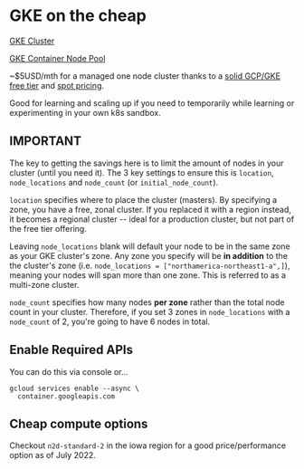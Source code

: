 # GKE on the cheap

[GKE Cluster](https://www.terraform.io/docs/providers/google/r/container_cluster.html)

[GKE Container Node Pool ](https://www.terraform.io/docs/providers/google/r/container_node_pool.html)

~$5USD/mth for a managed one node cluster thanks to a [solid GCP/GKE free tier](https://cloud.google.com/free/docs/gcp-free-tier) and [spot pricing](https://cloud.google.com/compute/docs/instances/preemptible).

Good for learning and scaling up if you need to temporarily while learning or experimenting in your own k8s sandbox.

## IMPORTANT

The key to getting the savings here is to limit the amount of nodes in your cluster (until you need it). The 3 key settings to ensure this is `location`, `node_locations` and `node_count` (or `initial_node_count`).

`location` specifies where to place the cluster (masters). By specifying a zone, you have a free, zonal cluster. If you replaced it with a region instead, it becomes a regional cluster -- ideal for a production cluster, but not part of the free tier offering.

Leaving `node_locations` blank will default your node to be in the same zone as your GKE cluster's zone. Any zone you specify will be **in addition** to the the cluster's zone (i.e. `node_locations = ["northamerica-northeast1-a",]`), meaning your nodes will span more than one zone. This is referred to as a multi-zone cluster.

`node_count` specifies how many nodes **per zone** rather than the total node count in your cluster. Therefore, if you set 3 zones in `node_locations` with a `node_count` of 2, you're going to have 6 nodes in total.

## Enable Required APIs

You can do this via console or...

```
gcloud services enable --async \
  container.googleapis.com
```

## Cheap compute options

Checkout `n2d-standard-2` in the iowa region for a good price/performance option as of July 2022.
